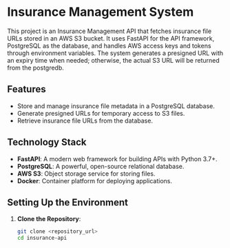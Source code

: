 # Insurance Management System

This project is an Insurance Management API that fetches insurance file URLs stored in an AWS S3 bucket. It uses FastAPI for the API framework, PostgreSQL as the database, and handles AWS access keys and tokens through environment variables. The system generates a presigned URL with an expiry time when needed; otherwise, the actual S3 URL will be returned from the postgredb.

## Features

- Store and manage insurance file metadata in a PostgreSQL database.
- Generate presigned URLs for temporary access to S3 files.
- Retrieve insurance file URLs from the database.

## Technology Stack

- **FastAPI**: A modern web framework for building APIs with Python 3.7+.
- **PostgreSQL**: A powerful, open-source relational database.
- **AWS S3**: Object storage service for storing files.
- **Docker**: Container platform for deploying applications.

## Setting Up the Environment

1. **Clone the Repository**:
   ```bash
   git clone <repository_url>
   cd insurance-api
